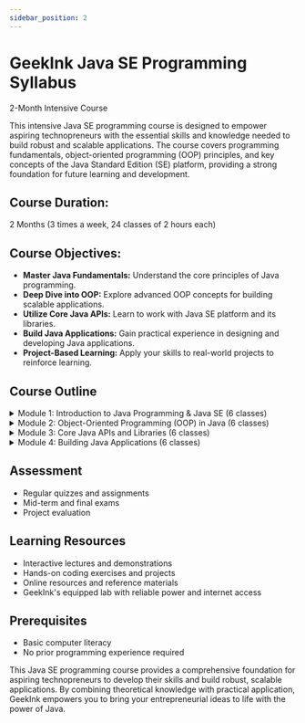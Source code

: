 ```yaml
---
sidebar_position: 2
---
```


# GeekInk Java SE Programming Syllabus

2-Month Intensive Course

This intensive Java SE programming course is designed to empower aspiring technopreneurs with the essential skills and knowledge needed to build robust and scalable applications. The course covers programming fundamentals, object-oriented programming (OOP) principles, and key concepts of the Java Standard Edition (SE) platform, providing a strong foundation for future learning and development.

## Course Duration:

2 Months (3 times a week, 24 classes of 2 hours each)

## Course Objectives:

- **Master Java Fundamentals:** Understand the core principles of Java programming.
- **Deep Dive into OOP:** Explore advanced OOP concepts for building scalable applications.
- **Utilize Core Java APIs:** Learn to work with Java SE platform and its libraries.
- **Build Java Applications:** Gain practical experience in designing and developing Java applications.
- **Project-Based Learning:** Apply your skills to real-world projects to reinforce learning.


## Course Outline

<details>
  <summary>Module 1: Introduction to Java Programming & Java SE (6 classes)</summary>
- Setting up the Java development environment
- Basic syntax and data types (primitives, objects)
- Variables, operators, and expressions
- Control flow statements (if-else, loops)
- Methods and classes
- Introduction to the Java SE platform and its core libraries
</details>

<details>
  <summary>Module 2: Object-Oriented Programming (OOP) in Java (6 classes)</summary>
- Deep dive into OOP concepts (classes, objects, inheritance, polymorphism, encapsulation)
- Constructors, methods, and access modifiers
- Inheritance and method overriding
- Polymorphism and interfaces
- Abstract classes and methods
- Exception handling and error management
</details>

<details>
  <summary>Module 3: Core Java APIs and Libraries (6 classes)</summary>
- Working with strings and string manipulation
- Collections framework (Lists, Sets, Maps)
- Input and output operations
- Multithreading and concurrency
- Networking and socket programming
- Introduction to JavaFX for building graphical user interfaces (GUIs)
</details>

<details>
  <summary>Module 4: Building Java Applications (6 classes)</summary>
- Design patterns and best practices for Java development
- Working with databases using JDBC
- Building console-based and GUI applications
- Unit testing with JUnit
- Introduction to Java web development with servlets and JSP
- Project: Develop a Java application of your choice
</details>

## Assessment

- Regular quizzes and assignments
- Mid-term and final exams
- Project evaluation

## Learning Resources

- Interactive lectures and demonstrations
- Hands-on coding exercises and projects
- Online resources and reference materials
- GeekInk's equipped lab with reliable power and internet access

## Prerequisites

- Basic computer literacy
- No prior programming experience required

This Java SE programming course provides a comprehensive foundation for aspiring technopreneurs to develop their skills and build robust, scalable applications. By combining theoretical knowledge with practical application, GeekInk empowers you to bring your entrepreneurial ideas to life with the power of Java.

